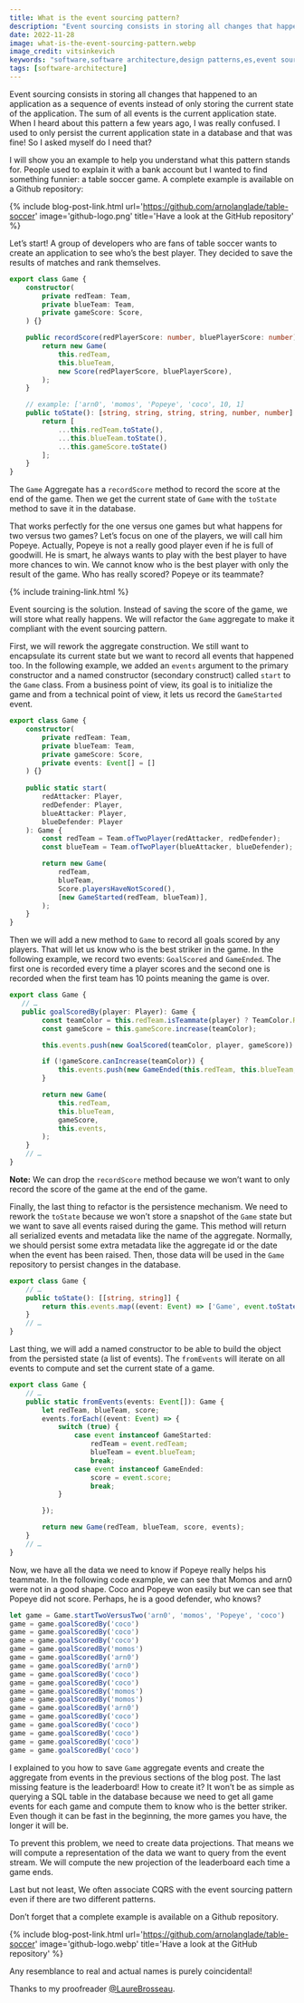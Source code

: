 ```yaml
---
title: What is the event sourcing pattern?
description: "Event sourcing consists in storing all changes that happened to the application state as a sequence of events instead of only storing the current state of the application. The sum of all events makes  the current application state."
date: 2022-11-28
image: what-is-the-event-sourcing-pattern.webp
image_credit: vitsinkevich
keywords: "software,software architecture,design patterns,es,event sourcing,table soccer"
tags: [software-architecture]
---
```


Event sourcing consists in storing all changes that happened to an application as a sequence of events instead of only storing the current state of the application. The sum of all events is the current application state. When I heard about this pattern a few years ago, I was really confused. I used to only persist the current application state in a database and that was fine! So I asked myself do I need that?

I will show you an example to help you understand what this pattern stands for. People used to explain it with a bank account but I wanted to find something funnier: a table soccer game. A complete example is available on a Github repository:

{% include blog-post-link.html url='https://github.com/arnolanglade/table-soccer' image='github-logo.png' title='Have a look at the GitHub repository' %}

Let’s start! A group of developers who are fans of table soccer wants to create an application to see who’s the best player. They decided to save the results of matches and rank themselves.

```ts
export class Game {
    constructor(
        private redTeam: Team,
        private blueTeam: Team,
        private gameScore: Score,
    ) {}

    public recordScore(redPlayerScore: number, bluePlayerScore: number) {
        return new Game(
            this.redTeam,
            this.blueTeam,
            new Score(redPlayerScore, bluePlayerScore),
        );
    }

    // example: ['arn0', 'momos', 'Popeye', 'coco', 10, 1]
    public toState(): [string, string, string, string, number, number] {
        return [
            ...this.redTeam.toState(),
            ...this.blueTeam.toState(),
            ...this.gameScore.toState()
        ];
    }
}
```

The `Game` Aggregate has a `recordScore` method to record the score at the end of the game. Then we get the current state of `Game` with the `toState` method to save it in the database.

That works perfectly for the one versus one games but what happens for two versus two games? Let’s focus on one of the players, we will call him Popeye. Actually, Popeye is not a really good player even if he is full of goodwill. He is smart, he always wants to play with the best player to have more chances to win. We cannot know who is the best player with only the result of the game. Who has really scored? Popeye or its teammate?

{% include training-link.html %}

Event sourcing is the solution. Instead of saving the score of the game, we will store what really happens. We will refactor the `Game` aggregate to make it compliant with the event sourcing pattern.

First, we will rework the aggregate construction. We still want to encapsulate its current state but we want to record all events that happened too. In the following example, we added an `events` argument to the primary constructor and a named constructor (secondary construct) called `start` to the `Game` class. From a business point of view, its goal is to initialize the game and from a technical point of view, it lets us record the `GameStarted` event.

```ts
export class Game {
    constructor(
        private redTeam: Team,
        private blueTeam: Team,
        private gameScore: Score,
        private events: Event[] = []
    ) {}
    
    public static start(
        redAttacker: Player,
        redDefender: Player,
        blueAttacker: Player,
        blueDefender: Player
    ): Game {
        const redTeam = Team.ofTwoPlayer(redAttacker, redDefender);
        const blueTeam = Team.ofTwoPlayer(blueAttacker, blueDefender);

        return new Game(
            redTeam,
            blueTeam,
            Score.playersHaveNotScored(),
            [new GameStarted(redTeam, blueTeam)],
        );
    }
}
```

Then we will add a new method to `Game` to record all goals scored by any players. That will let us know who is the best striker in the game. In the following example, we record two events: `GoalScored` and `GameEnded`. The first one is recorded every time a player scores and the second one is recorded when the first team has 10 points meaning the game is over.

```ts
export class Game { 
   // …
   public goalScoredBy(player: Player): Game {
        const teamColor = this.redTeam.isTeammate(player) ? TeamColor.Red : TeamColor.Blue;
        const gameScore = this.gameScore.increase(teamColor);

        this.events.push(new GoalScored(teamColor, player, gameScore))

        if (!gameScore.canIncrease(teamColor)) {
            this.events.push(new GameEnded(this.redTeam, this.blueTeam, gameScore))
        }

        return new Game(
            this.redTeam,
            this.blueTeam,
            gameScore,
            this.events,
        );
    }
    // …
}
```

**Note:** We can drop the `recordScore` method because we won’t want to only record the score of the game at the end of the game.

Finally, the last thing to refactor is the persistence mechanism. We need to rework the `toState` because we won’t store a snapshot of the `Game` state but we want to save all events raised during the game. This method will return all serialized events and metadata like the name of the aggregate. Normally, we should persist some extra metadata like the aggregate id or the date when the event has been raised. Then, those data will be used in the `Game` repository to persist changes in the database.

```ts
export class Game { 
    // …
    public toState(): [[string, string]] {
        return this.events.map((event: Event) => ['Game', event.toState()]);
    }
    // …
}
```

Last thing, we will add a named constructor to be able to build the object from the persisted state (a list of events). The `fromEvents` will iterate on all events to compute and set the current state of a game.

```ts
export class Game { 
    // …
    public static fromEvents(events: Event[]): Game {
        let redTeam, blueTeam, score;
        events.forEach((event: Event) => {
            switch (true) {
                case event instanceof GameStarted:
                    redTeam = event.redTeam;
                    blueTeam = event.blueTeam;
                    break;
                case event instanceof GameEnded:
                    score = event.score;
                    break;
            }

        });

        return new Game(redTeam, blueTeam, score, events);
    }
    // …
}
```

Now, we have all the data we need to know if Popeye really helps his teammate. In the following code example, we can see that Momos and arn0 were not in a good shape. Coco and Popeye won easily but we can see that Popeye did not score. Perhaps, he is a good defender, who knows?

```ts
let game = Game.startTwoVersusTwo('arn0', 'momos', 'Popeye', 'coco')
game = game.goalScoredBy('coco')
game = game.goalScoredBy('coco')
game = game.goalScoredBy('coco')
game = game.goalScoredBy('momos')
game = game.goalScoredBy('arn0')
game = game.goalScoredBy('arn0')
game = game.goalScoredBy('coco')
game = game.goalScoredBy('coco')
game = game.goalScoredBy('momos')
game = game.goalScoredBy('momos')
game = game.goalScoredBy('arn0')
game = game.goalScoredBy('coco')
game = game.goalScoredBy('coco')
game = game.goalScoredBy('coco')
game = game.goalScoredBy('coco')
game = game.goalScoredBy('coco')
```

I explained to you how to save `Game` aggregate events and create the aggregate from events in the previous sections of the blog post. The last missing feature is the leaderboard! How to create it? It won’t be as simple as querying a SQL table in the database because we need to get all game events for each game and compute them to know who is the better striker. Even though it can be fast in the beginning, the more games you have, the longer it will be.

To prevent this problem, we need to create data projections. That means we will compute a representation of the data we want to query from the event stream. We will compute the new projection of the leaderboard each time a game ends.

Last but not least, We often associate CQRS with the event sourcing pattern even if there are two different patterns.

Don’t forget that a complete example is available on a Github repository.

{% include blog-post-link.html url='https://github.com/arnolanglade/table-soccer' image='github-logo.webp' title='Have a look at the GitHub repository' %}

Any resemblance to real and actual names is purely coincidental!

Thanks to my proofreader [@LaureBrosseau](https://www.linkedin.com/in/laurebrosseau).
